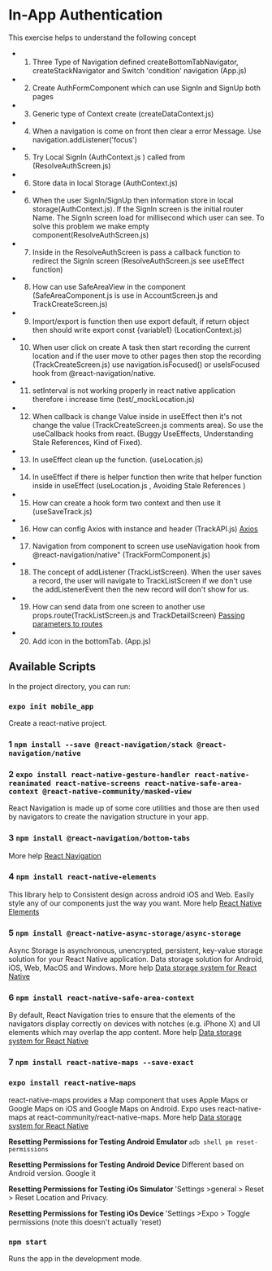 # In-App Authentication

This exercise helps to understand the following concept

- 1. Three Type of Navigation defined createBottomTabNavigator, createStackNavigator and Switch 'condition' navigation (App.js)
- 2. Create AuthFormComponent which can use SignIn and SignUp both pages
- 3. Generic type of Context create (createDataContext.js)
- 4. When a navigation is come on front then clear a error Message. Use navigation.addListener('focus')
- 5. Try Local SignIn (AuthContext.js ) called from (ResolveAuthScreen.js)
- 6. Store data in local Storage (AuthContext.js)
- 6. When the user SignIn/SignUp then information store in local storage(AuthContext.js). If the SignIn screen is the initial router Name. The SignIn screen load for millisecond which user can see. To solve this problem we make empty component(ResolveAuthScreen.js)
- 7. Inside in the ResolveAuthScreen is pass a callback function to redirect the SignIn screen (ResolveAuthScreen.js see useEffect function)
- 8. How can use SafeAreaView in the component (SafeAreaComponent.js is use in AccountScreen.js and TrackCreateScreen.js)
- 9. Import/export is function then use export default, if return object then should write export const {variable1} (LocationContext.js)
- 10. When user click on create A task then start recording the current location and if the user move to other pages then stop the recording (TrackCreateScreen.js) use navigation.isFocused() or useIsFocused hook from @react-navigation/native.
- 11. setInterval is not working properly in react native application therefore i increase time (test/\_mockLocation.js)
- 12. When callback is change Value inside in useEffect then it's not change the value (TrackCreateScreen.js comments area). So use the useCallback hooks from react. (Buggy UseEffects, Understanding Stale References, Kind of Fixed).
- 13. In useEffect clean up the function. (useLocation.js)
- 14. In useEffect if there is helper function then write that helper function inside in useEffect (useLocation.js , Avoiding Stale References )
- 15. How can create a hook form two context and then use it (useSaveTrack.js)
- 16. How can config Axios with instance and header (TrackAPI.js) [Axios](https://www.npmjs.com/package/axios#global-axios-defaults)
- 17. Navigation from component to screen use useNavigation hook from @react-navigation/native" (TrackFormComponent.js)
- 18. The concept of addListener (TrackListScreen). When the user saves a record, the user will navigate to TrackListScreen if we don't use the addListenerEvent then the new record will don't show for us.
- 19. How can send data from one screen to another use props.route(TrackListScreen.js and TrackDetailScreen) [Passing parameters to routes](https://reactnavigation.org/docs/params)
- 20. Add icon in the bottomTab. (App.js)

## Available Scripts

In the project directory, you can run:

### `expo init mobile_app`

Create a react-native project.

### 1 `npm install --save @react-navigation/stack @react-navigation/native`

### 2 `expo install react-native-gesture-handler react-native-reanimated react-native-screens react-native-safe-area-context @react-native-community/masked-view`

React Navigation is made up of some core utilities and those are then used by navigators to create the navigation structure in your app.

### 3 `npm install @react-navigation/bottom-tabs`

More help [React Navigation](https://reactnavigation.org/docs/getting-started)

### 4 `npm install react-native-elements`

This library help to Consistent design across android iOS and Web. Easily style any of our components just the way you want.
More help [React Native Elements](https://reactnativeelements.com/docs)

### 5 `npm install @react-native-async-storage/async-storage`

Async Storage is asynchronous, unencrypted, persistent, key-value storage solution for your React Native application. Data storage solution for Android, iOS, Web, MacOS and Windows.
More help [Data storage system for React Native](https://react-native-async-storage.github.io/async-storage/)

### 6 `npm install react-native-safe-area-context`

By default, React Navigation tries to ensure that the elements of the navigators display correctly on devices with notches (e.g. iPhone X) and UI elements which may overlap the app content.
More help [Data storage system for React Native](https://reactnavigation.org/docs/handling-safe-area/)

### 7 `npm install react-native-maps --save-exact`

### `expo install react-native-maps`

react-native-maps provides a Map component that uses Apple Maps or Google Maps on iOS and Google Maps on Android. Expo uses react-native-maps at react-community/react-native-maps.
More help [Data storage system for React Native](https://docs.expo.io/versions/latest/sdk/map-view/) <br />

<strong>Resetting Permissions for Testing Android Emulator </strong> `adb shell pm reset-permissions ` <br />

<strong>Resetting Permissions for Testing Android Device </strong> Different based on Android version. Google it <br />

<strong>Resetting Permissions for Testing iOs Simulator </strong> 'Settings >general > Reset > Reset Location and Privacy. <br />

<strong>Resetting Permissions for Testing iOs Device </strong> 'Settings >Expo > Toggle permissions (note this doesn't actually 'reset) <br />

### `npm start`

Runs the app in the development mode.<br />
